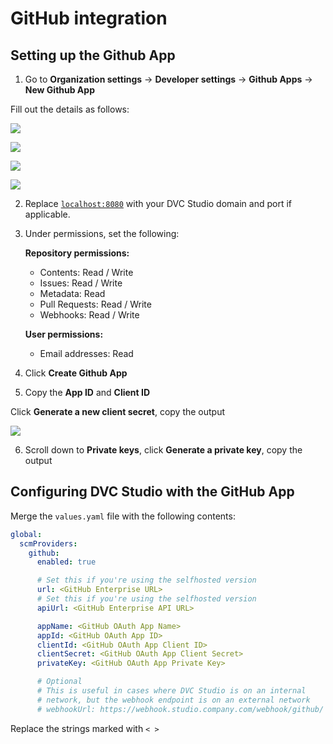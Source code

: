 # GitHub integration

## Setting up the Github App

1. Go to **Organization settings** -> **Developer settings** -> **Github Apps**
   -> **New Github App**

Fill out the details as follows:

![](/img/studio-selfhosted-github-1.png)

![](/img/studio-selfhosted-github-2.png)

![](/img/studio-selfhosted-github-3.png)

![](/img/studio-selfhosted-github-4.png)

2. Replace [`localhost:8080`](http://localhost:8080) with your DVC Studio domain
   and port if applicable.

3. Under permissions, set the following:

   **Repository permissions:**

   - Contents: Read / Write
   - Issues: Read / Write
   - Metadata: Read
   - Pull Requests: Read / Write
   - Webhooks: Read / Write

   **User permissions:**

   - Email addresses: Read

4. Click **Create Github App**

5. Copy the **App ID** and **Client ID**

Click **Generate a new client secret**, copy the output

![](/img/studio-selfhosted-github-5.png)

6. Scroll down to **Private keys**, click **Generate a private key**, copy the
   output

## Configuring DVC Studio with the GitHub App

Merge the `values.yaml` file with the following contents:

```yaml
global:
  scmProviders:
    github:
      enabled: true

      # Set this if you're using the selfhosted version
      url: <GitHub Enterprise URL>
      # Set this if you're using the selfhosted version
      apiUrl: <GitHub Enterprise API URL>

      appName: <GitHub OAuth App Name>
      appId: <GitHub OAuth App ID>
      clientId: <GitHub OAuth App Client ID>
      clientSecret: <GitHub OAuth App Client Secret>
      privateKey: <GitHub OAuth App Private Key>

      # Optional
      # This is useful in cases where DVC Studio is on an internal
      # network, but the webhook endpoint is on an external network
      # webhookUrl: https://webhook.studio.company.com/webhook/github/
```

<admon type="info">

Replace the strings marked with `< >`

</admon>
